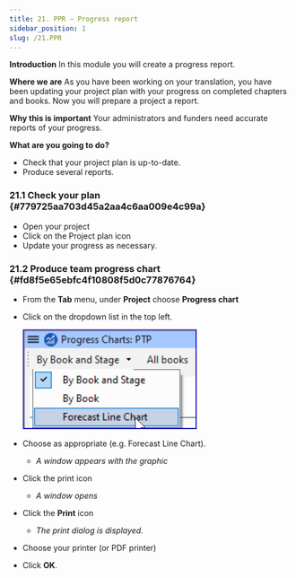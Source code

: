 ```yaml
---
title: 21. PPR – Progress report
sidebar_position: 1
slug: /21.PPR
---
```




**Introduction**
In this module you will create a progress report.


**Where we are**
As you have been working on your translation, you have been updating your project plan with your progress on completed chapters and books. Now you will prepare a project a report.


**Why this is important**
Your administrators and funders need accurate reports of your progress.


**What are you going to do?**

- Check that your project plan is up-to-date.
- Produce several reports.

### 21.1 Check your plan {#779725aa703d45a2aa4c6aa009e4c99a}

- Open your project
- Click on the Project plan icon
- Update your progress as necessary.

### 21.2 Produce team progress chart {#fd8f5e65ebfc4f10808f5d0c77876764}

- From the **Tab** menu, under **Project** choose **Progress chart**
- Click on the dropdown list in the top left.

	![](/notion_imgs/277798433.png)

- Choose as appropriate (e.g. Forecast Line Chart).
	- _A window appears with the graphic_
- Click the print icon
	- _A window opens_
- Click the **Print** icon
	- _The print dialog is displayed._
- Choose your printer (or PDF printer)
- Click **OK**.
